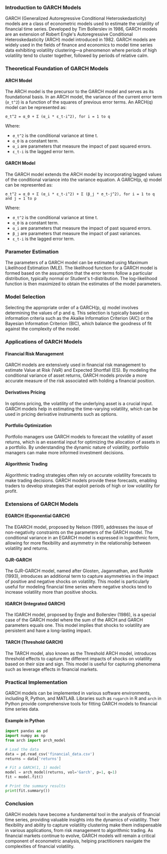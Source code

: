 ### Introduction to GARCH Models

GARCH (Generalized Autoregressive Conditional Heteroskedasticity) models are a class of econometric models used to estimate the volatility of financial time series. Developed by Tim Bollerslev in 1986, GARCH models are an extension of Robert Engle's Autoregressive Conditional Heteroskedasticity (ARCH) model introduced in 1982. GARCH models are widely used in the fields of finance and economics to model time series data exhibiting volatility clustering—a phenomenon where periods of high volatility tend to cluster together, followed by periods of relative calm.

### Theoretical Foundation of GARCH Models

#### ARCH Model

The ARCH model is the precursor to the GARCH model and serves as its foundational basis. In an ARCH model, the variance of the current error term (`σ_t^2`) is a function of the squares of previous error terms. An ARCH(q) model can be represented as:

```
σ_t^2 = α_0 + Σ (α_i * ε_t-i^2), for i = 1 to q
```

Where:
- `σ_t^2` is the conditional variance at time t.
- `α_0` is a constant term.
- `α_i` are parameters that measure the impact of past squared errors.
- `ε_t-i` is the lagged error term.

#### GARCH Model

The GARCH model extends the ARCH model by incorporating lagged values of the conditional variance into the variance equation. A GARCH(p, q) model can be represented as:

```
σ_t^2 = α_0 + Σ (α_i * ε_t-i^2) + Σ (β_j * σ_t-j^2), for i = 1 to q and j = 1 to p
```

Where:
- `σ_t^2` is the conditional variance at time t.
- `α_0` is a constant term.
- `α_i` are parameters that measure the impact of past squared errors.
- `β_j` are parameters that measure the impact of past variances.
- `ε_t-i` is the lagged error term.

### Parameter Estimation

The parameters of a GARCH model can be estimated using Maximum Likelihood Estimation (MLE). The likelihood function for a GARCH model is formed based on the assumption that the error terms follow a particular distribution, typically normal or Student's t-distribution. The log-likelihood function is then maximized to obtain the estimates of the model parameters.

### Model Selection

Selecting the appropriate order of a GARCH(p, q) model involves determining the values of p and q. This selection is typically based on information criteria such as the Akaike Information Criterion (AIC) or the Bayesian Information Criterion (BIC), which balance the goodness of fit against the complexity of the model.

### Applications of GARCH Models

#### Financial Risk Management

GARCH models are extensively used in financial risk management to estimate Value at Risk (VaR) and Expected Shortfall (ES). By modeling the conditional variance of asset returns, GARCH models provide a more accurate measure of the risk associated with holding a financial position.

#### Derivatives Pricing

In options pricing, the volatility of the underlying asset is a crucial input. GARCH models help in estimating the time-varying volatility, which can be used in pricing derivative instruments such as options.

#### Portfolio Optimization

Portfolio managers use GARCH models to forecast the volatility of asset returns, which is an essential input for optimizing the allocation of assets in a portfolio. By understanding the dynamic nature of volatility, portfolio managers can make more informed investment decisions.

#### Algorithmic Trading

Algorithmic trading strategies often rely on accurate volatility forecasts to make trading decisions. GARCH models provide these forecasts, enabling traders to develop strategies that exploit periods of high or low volatility for profit.

### Extensions of GARCH Models

#### EGARCH (Exponential GARCH)

The EGARCH model, proposed by Nelson (1991), addresses the issue of non-negativity constraints on the parameters of the GARCH model. The conditional variance in an EGARCH model is expressed in logarithmic form, allowing for more flexibility and asymmetry in the relationship between volatility and returns.

#### GJR-GARCH

The GJR-GARCH model, named after Glosten, Jagannathan, and Runkle (1993), introduces an additional term to capture asymmetries in the impact of positive and negative shocks on volatility. This model is particularly useful for modeling financial time series where negative shocks tend to increase volatility more than positive shocks.

#### IGARCH (Integrated GARCH)

The IGARCH model, proposed by Engle and Bollerslev (1986), is a special case of the GARCH model where the sum of the ARCH and GARCH parameters equals one. This model implies that shocks to volatility are persistent and have a long-lasting impact.

#### TARCH (Threshold GARCH)

The TARCH model, also known as the Threshold ARCH model, introduces threshold effects to capture the different impacts of shocks on volatility based on their size and sign. This model is useful for capturing phenomena such as leverage effects in financial markets.

### Practical Implementation

GARCH models can be implemented in various software environments, including R, Python, and MATLAB. Libraries such as `rugarch` in R and `arch` in Python provide comprehensive tools for fitting GARCH models to financial time series data.

#### Example in Python

```python
import pandas as pd
import numpy as np
from arch import arch_model

# Load the data
data = pd.read_csv('financial_data.csv')
returns = data['returns']

# Fit a GARCH(1, 1) model
model = arch_model(returns, vol='Garch', p=1, q=1)
fit = model.fit()

# Print the summary results
print(fit.summary())
```

### Conclusion

GARCH models have become a fundamental tool in the analysis of financial time series, providing valuable insights into the dynamics of volatility. Their flexibility and ability to capture volatility clustering make them indispensable in various applications, from risk management to algorithmic trading. As financial markets continue to evolve, GARCH models will remain a critical component of econometric analysis, helping practitioners navigate the complexities of financial volatility.

